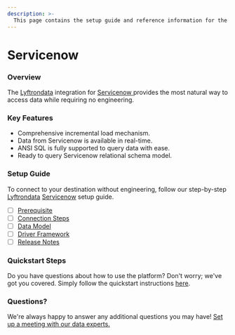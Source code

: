 ```yaml
---
description: >-
  This page contains the setup guide and reference information for the Servicenow source connector.
---
```


# Servicenow

### Overview

The [Lyftrondata](https://www.lyftrondata.com/) integration for [Servicenow](https://www.lyftrondata.com/integration/servicenow/)[ ](https://www.lyftrondata.com/integration/servicenow/)provides the most natural way to access data while requiring no engineering.

### Key Features

* Comprehensive incremental load mechanism.
* Data from Servicenow is available in real-time.&#x20;
* ANSI SQL is fully supported to query data with ease.
* Ready to query Servicenow relational schema model.

### Setup Guide

To connect to your destination without engineering, follow our step-by-step [Lyftrondata](https://www.lyftrondata.com/)  [Servicenow](https://www.lyftrondata.com/integration/servicenow/) setup guide.

* [ ] [Prerequisite](../../business-analytics/servicenow/prerequisite.md)
* [ ] [Connection Steps](../../business-analytics/servicenow/connection-steps.md)
* [ ] [Data Model](../../business-analytics/servicenow/data-model/)
* [ ] [Driver Framework](../../business-analytics/servicenow/driver-framework/)
* [ ] [Release Notes](../../business-analytics/servicenow/release-notes.md)

### Quickstart Steps

Do you have questions about how to use the platform? Don't worry; we've got you covered. Simply follow the quickstart instructions [here](../../../quickstart-steps.md).

### Questions? <a href="#questions" id="questions"></a>

We're always happy to answer any additional questions you may have! [Set up a meeting with our data experts.](https://www.lyftrondata.com/book-a-meeting/)

